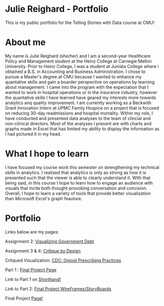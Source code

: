 # Julie Reighard - Portfolio
This is my public portfolio for the Telling Stories with Data course at CMU!

# About me 
My name is Julie Reighard (she/her) and I am a second-year Healthcare Policy and Management student at the Heinz College at Carnegie Mellon University. Prior to Heinz College, I was a student at Juniata College where i obtained a B.S. in Accounting and Business Administration. I chose to pursue a Master's degree at CMU because I wanted to enhance my quantative skills and gain a boarder perspective on operations by learning about management. I came into the program with the expectation that I wanted to work in hospital operations or in the insurance industry, however the quantative skills I have learned have geared my interests more towards analytics anq quality improvement. I am currently working as a Beckwith Grant Innovation Intern at UPMC Family Hospice on a project that is focused on reducing 30-day readmissions and hospital mortality. Within my role, I have conducted and presented data analyses to the team of clincial and non-clinical directors. Most of the analyses I present are with charts and graphs made in Excel that has limited my ability to display the information as I had pictured it in my head. 

# What I hope to learn
I have focused my course work this semester on strengthening my technical skills in analytics. I realized that analytics is only as strong as how it is presented such that the viewer is able to clearly understand it. With that being said, in this course I hope to learn how to engage an audience with visuals that incite both thought-provoking conversation and concision. Overall, I hope to learn a variety of tools that provide better visualization than Microsoft Excel's graph feauture. 

# Portfolio
Links below are my pages:

Assignment 2: [Visualizing Government Debt](https://julie-reighard.github.io/dataviz2/)

Assignment 3 & 4: [Critique by Design](https://julie-reighard.github.io/Critque-by-Design/)

Critqued Visualization: [CDC: Opioid Prescribing Practices](https://www.cdc.gov/drugoverdose/data/prescribing/prescribing-practices.html)

Part 1 : [Final Project Page](https://julie-reighard.github.io/Reighard-Portfolio/FinalProjectPage)

Link to Part 1 on [Shorthand!](https://shorthand.com/organisations/JSrgFWI7zn/teams/ilpUD1hM3R/stories/kBW46MGmBD)

Link to Part 2: [Final Project WireFrames/StoryBoards]( https://julie-reighard.github.io/Part-2/)

Final Project [Page!](https://julie-reighard.github.io/Project-Page/)

